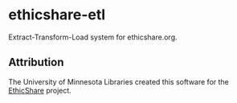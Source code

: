 # ethicshare-etl

Extract-Transform-Load system for ethicshare.org.

## Attribution

The University of Minnesota Libraries created this software for the [EthicShare](http://www.ethicshare.org/about) project.
